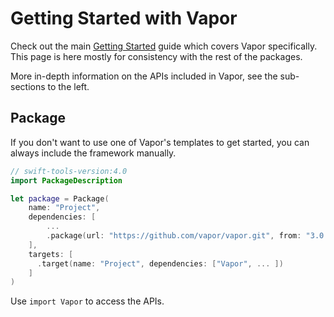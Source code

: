 # Getting Started with Vapor

Check out the main [Getting Started](../getting-started/hello-world.md) guide which covers Vapor specifically. This page is here mostly for consistency with the rest of the packages.

More in-depth information on the APIs included in Vapor, see the sub-sections to the left.

## Package

If you don't want to use one of Vapor's templates to get started, you can always include the framework manually.

```swift
// swift-tools-version:4.0
import PackageDescription

let package = Package(
    name: "Project",
    dependencies: [
        ...
        .package(url: "https://github.com/vapor/vapor.git", from: "3.0.0"),
    ],
    targets: [
      .target(name: "Project", dependencies: ["Vapor", ... ])
    ]
)
```

Use `import Vapor` to access the APIs.

